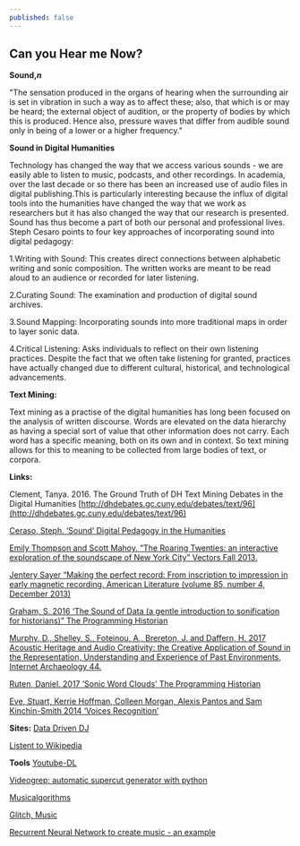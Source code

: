 ```yaml
---
published: false
---
```

## Can you Hear me Now?

**Sound,_n_**

"The sensation produced in the organs of hearing when the surrounding air is set in vibration in such a way as to affect these; also, that which is or may be heard; the external object of audition, or the property of bodies by which this is produced. Hence also, pressure waves that differ from audible sound only in being of a lower or a higher frequency."

**Sound in Digital Humanities**

Technology has changed the way that we access various sounds - we are easily able to listen to music, podcasts, and other recordings. In academia, over the last decade or so there has been an increased use of audio files in digital publishing.This is particularly interesting because the influx of digital tools into the humanities have changed the way that we work as researchers but it has also changed the way that our research is presented. Sound has thus become a part of both our personal and professional lives. Steph Cesaro points to four key approaches of incorporating sound into digital pedagogy:

1.Writing with Sound: This creates direct connections between alphabetic writing and sonic composition. The written works are meant to be read aloud to an audience or recorded for later listening.

2.Curating Sound: The examination and production of digital sound archives. 

3.Sound Mapping: Incorporating sounds into more traditional maps in order to layer sonic data.

4.Critical Listening: Asks individuals to reflect on their own listening practices. Despite the fact that we often take listening for granted, practices have actually changed due to different cultural, historical, and technological advancements.

**Text Mining:**

Text mining as a practise of the digital humanities has long been focused on the analysis of written discourse. Words are elevated on the data hierarchy as having a special sort of value that other information does not carry. Each word has a specific meaning, both on its own and in context. So text mining allows for this to meaning to be collected from large bodies of text, or corpora.

**Links:**

Clement, Tanya. 2016. The Ground Truth of DH Text Mining Debates in the Digital Humanities [http://dhdebates.gc.cuny.edu/debates/text/96](http://dhdebates.gc.cuny.edu/debates/text/96)

[Ceraso, Steph. ‘Sound’ Digital Pedagogy in the Humanities](https://digitalpedagogy.mla.hcommons.org/keywords/sound/)

[Emily Thompson and Scott Mahoy. “The Roaring Twenties: an interactive exploration of the soundscape of New York City” Vectors Fall 2013.](http://vectors.usc.edu/projects/index.php?project=98&thread=AuthorsStatement)
 
[Jentery Sayer “Making the perfect record: From inscription to impression in early magnetic recording. American Literature (volume 85, number 4, December 2013)](http://scalar.usc.edu/maker/record/index)

[Graham, S. 2016 ‘The Sound of Data (a gentle introduction to sonification for historians)” The Programming Historian](https://programminghistorian.org/lessons/sonification) 

[Murphy, D., Shelley, S., Foteinou, A., Brereton, J. and Daffern, H. 2017 Acoustic Heritage and Audio Creativity: the Creative Application of Sound in the Representation, Understanding and Experience of Past Environments, Internet Archaeology 44.](https://doi.org/10.11141/ia.44.12)

[Ruten, Daniel. 2017 ‘Sonic Word Clouds’ The Programming Historian](https://programminghistorian.org/posts/sonic-word-clouds)

[Eve, Stuart, Kerrie Hoffman, Colleen Morgan, Alexis Pantos and Sam Kinchin-Smith 2014 ‘Voices Recognition’](http://www.heritagejam.org/jam-day-entries/2014/7/12/voices-recognition-stuart-eve-kerrie-hoffman-colleen-morgan-alexis-pantos-and-sam-kinchin-smith)

**Sites:**
[Data Driven DJ](https://datadrivendj.com/)

[Listent to Wikipedia](http://listen.hatnote.com/)

**Tools**
[Youtube-DL]( https://rg3.github.io/youtube-dl/)

[Videogrep: automatic supercut generator with python](http://lav.io/2014/06/videogrep-automatic-supercuts-with-python/)

[Musicalgorithms]( http://www.musicalgorithms.org/3.2/)

[Glitch, Music](https://glitch.com/music) 

[Recurrent Neural Network to create music - an example](https://electricarchaeology.ca/2016/02/18/mancis-the-poet-or-what-you-get-when-you-feed-cape-breton-fiddle-tunes-into-a-recurrent-neural-network/)

